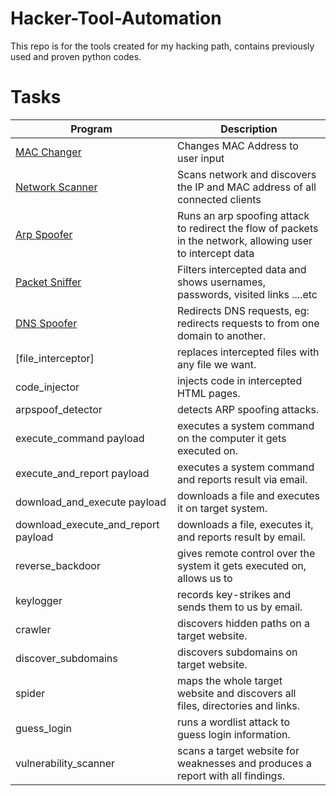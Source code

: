 # Hacker-Tool-Automation
This repo is for the tools created for my hacking path, contains previously used and proven python codes.

# Tasks

| Program                                 | Description                                                                                                 |
| --------------------------------------- | ----------------------------------------------------------------------------------------------------------- |
| [MAC Changer](./tree/main/mac_changer.py)         | Changes MAC Address to user input                                                                           |
| [Network Scanner](./network_scanner.py) | Scans network and discovers the IP and MAC address of all connected clients                                 |
| [Arp Spoofer](./arp_spoofer.py)         | Runs an arp spoofing attack to redirect the flow of packets in the network, allowing user to intercept data |
| [Packet Sniffer](./packet_sniffer.py)   | Filters intercepted data and shows usernames, passwords, visited links ....etc                              |
| [DNS Spoofer](./dns_spoofer.py)         | Redirects DNS requests, eg: redirects requests to from one domain to another.                               |
| [file_interceptor]                        | replaces intercepted files with any file we want.                                                           |
| code_injector                           | injects code in intercepted HTML pages.                                                                     |
| arpspoof_detector                       | detects ARP spoofing attacks.                                                                               |
| execute_command payload                 | executes a system command on the computer it gets executed on.                                              |
| execute_and_report payload              | executes a system command and reports result via email.                                                     |
| download_and_execute payload            | downloads a file and executes it on target system.                                                          |
| download_execute_and_report payload     | downloads a file, executes it, and reports result by email.                                                 |
| reverse_backdoor                        | gives remote control over the system it gets executed on, allows us to                                      |
| keylogger                               | records key-strikes and sends them to us by email.                                                          |
| crawler                                 | discovers hidden paths on a target website.                                                                 |
| discover_subdomains                     | discovers subdomains on target website.                                                                     |
| spider                                  | maps the whole target website and discovers all files, directories and links.                               |
| guess_login                             | runs a wordlist attack to guess login information.                                                          |
| vulnerability_scanner                   | scans a target website for weaknesses and produces a report with all findings.                              |
